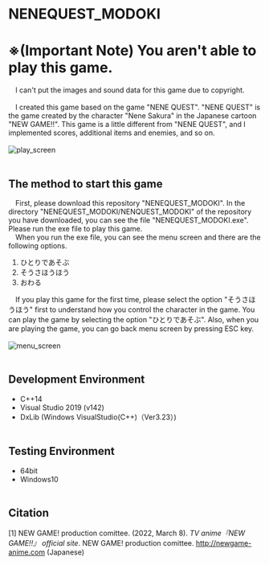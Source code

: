 # NENEQUEST_MODOKI
# ※(Important Note) You aren't able to play this game.
&emsp;I can't put the images and sound data for this game due to copyright. 
<br><br>
&emsp;I created this game based on the game "NENE QUEST". "NENE QUEST" is the game created by the character "Nene Sakura" in the Japanese cartoon "NEW GAME!!". This game is a little different from "NENE QUEST", and I implemented scores, additional items and enemies, and so on.
<br><br>
![play_screen](https://user-images.githubusercontent.com/98777246/157100279-634b0e8c-9cfe-45e0-b45f-b704462f6c80.jpg)
<br><br>


## The method to start this game
&emsp;First, please download this repository "NENEQUEST_MODOKI". In the directory "NENEQUEST_MODOKI/NENQUEST_MODOKI" of the repository you have downloaded, you can see the file "NENEQUEST_MODOKI.exe". Please run the exe file to play this game.<br>
&emsp;When you run the exe file, you can see the menu screen and there are the following options. 

1. ひとりであそぶ
2. そうさほうほう
3. おわる


&emsp;If you play this game for the first time, please select the option "そうさほうほう" first to understand how you control the character in the game. You can play the game by selecting the option "ひとりであそぶ". Also, when you are playing the game, you can go back menu screen by pressing ESC key.
<br><br>
![menu_screen](https://user-images.githubusercontent.com/98777246/157100907-1264b7bb-50a4-4032-8827-b2ba3bc07d69.jpg)
<br><br>


## Development Environment
- C++14
- Visual Studio 2019 (v142)
- DxLib (Windows VisualStudio(C++)（Ver3.23）)
<br><br>

## Testing Environment
- 64bit
- Windows10
<br><br>

## Citation
[1] NEW GAME! production comittee. (2022, March 8). *TV anime『NEW GAME!!』 official site*. NEW GAME! production comittee. http://newgame-anime.com (Japanese)